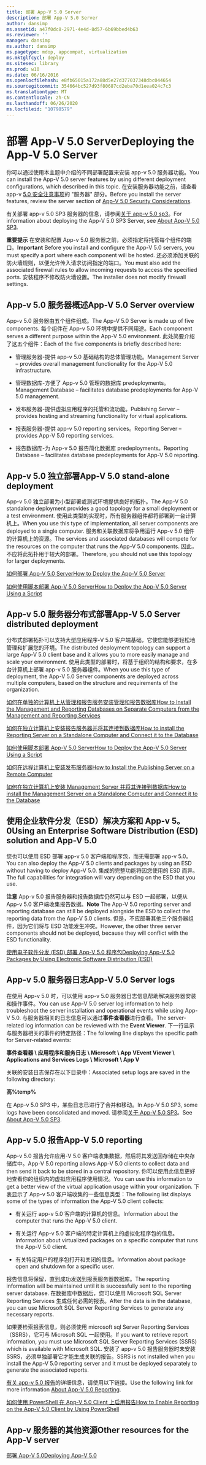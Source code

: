 ```yaml
---
title: 部署 App-V 5.0 Server
description: 部署 App-V 5.0 Server
author: dansimp
ms.assetid: a47f0dc8-2971-4e4d-8d57-6b69bbed4b63
ms.reviewer: ''
manager: dansimp
ms.author: dansimp
ms.pagetype: mdop, appcompat, virtualization
ms.mktglfcycl: deploy
ms.sitesec: library
ms.prod: w10
ms.date: 06/16/2016
ms.openlocfilehash: e8fb65015a172a88d5e27d377037348dbc044654
ms.sourcegitcommit: 354664bc527d93f80687cd2eba70d1eea024c7c3
ms.translationtype: MT
ms.contentlocale: zh-CN
ms.lasthandoff: 06/26/2020
ms.locfileid: "10798579"
---
```

# <span data-ttu-id="f1554-103">部署 App-V 5.0 Server</span><span class="sxs-lookup"><span data-stu-id="f1554-103">Deploying the App-V 5.0 Server</span></span>


<span data-ttu-id="f1554-104">你可以通过使用本主题中介绍的不同部署配置来安装 app-v 5.0 服务器功能。</span><span class="sxs-lookup"><span data-stu-id="f1554-104">You can install the App-V 5.0 server features by using different deployment configurations, which described in this topic.</span></span> <span data-ttu-id="f1554-105">在安装服务器功能之前，请查看 app-v [5.0 安全注意事项](app-v-50-security-considerations.md)的 "服务器" 部分。</span><span class="sxs-lookup"><span data-stu-id="f1554-105">Before you install the server features, review the server section of [App-V 5.0 Security Considerations](app-v-50-security-considerations.md).</span></span>

<span data-ttu-id="f1554-106">有关部署 app-v 5.0 SP3 服务器的信息，请参阅[关于 app-v 5.0 sp3](about-app-v-50-sp3.md#bkmk-migrate-to-50sp3)。</span><span class="sxs-lookup"><span data-stu-id="f1554-106">For information about deploying the App-V 5.0 SP3 Server, see [About App-V 5.0 SP3](about-app-v-50-sp3.md#bkmk-migrate-to-50sp3).</span></span>

<span data-ttu-id="f1554-107">**重要提示** 在安装和配置 App-v 5.0 服务器之前，必须指定将托管每个组件的端口。</span><span class="sxs-lookup"><span data-stu-id="f1554-107">**Important** Before you install and configure the App-V 5.0 servers, you must specify a port where each component will be hosted.</span></span> <span data-ttu-id="f1554-108">还必须添加关联的防火墙规则，以便允许传入请求访问指定的端口。</span><span class="sxs-lookup"><span data-stu-id="f1554-108">You must also add the associated firewall rules to allow incoming requests to access the specified ports.</span></span> <span data-ttu-id="f1554-109">安装程序不修改防火墙设置。</span><span class="sxs-lookup"><span data-stu-id="f1554-109">The installer does not modify firewall settings.</span></span>

 

## <a href="" id="---------app-v-5-0-server-overview"></a> <span data-ttu-id="f1554-110">App-v 5.0 服务器概述</span><span class="sxs-lookup"><span data-stu-id="f1554-110">App-V 5.0 Server overview</span></span>


<span data-ttu-id="f1554-111">App-v 5.0 服务器由五个组件组成。</span><span class="sxs-lookup"><span data-stu-id="f1554-111">The App-V 5.0 Server is made up of five components.</span></span> <span data-ttu-id="f1554-112">每个组件在 App-v 5.0 环境中提供不同用途。</span><span class="sxs-lookup"><span data-stu-id="f1554-112">Each component serves a different purpose within the App-V 5.0 environment.</span></span> <span data-ttu-id="f1554-113">此处简要介绍了这五个组件：</span><span class="sxs-lookup"><span data-stu-id="f1554-113">Each of the five components is briefly described here:</span></span>

-   <span data-ttu-id="f1554-114">管理服务器-提供 app-v 5.0 基础结构的总体管理功能。</span><span class="sxs-lookup"><span data-stu-id="f1554-114">Management Server – provides overall management functionality for the App-V 5.0 infrastructure.</span></span>

-   <span data-ttu-id="f1554-115">管理数据库-方便了 App-v 5.0 管理的数据库 predeployments。</span><span class="sxs-lookup"><span data-stu-id="f1554-115">Management Database – facilitates database predeployments for App-V 5.0 management.</span></span>

-   <span data-ttu-id="f1554-116">发布服务器-提供虚拟应用程序的托管和流功能。</span><span class="sxs-lookup"><span data-stu-id="f1554-116">Publishing Server – provides hosting and streaming functionality for virtual applications.</span></span>

-   <span data-ttu-id="f1554-117">报表服务器-提供 app-v 5.0 reporting services。</span><span class="sxs-lookup"><span data-stu-id="f1554-117">Reporting Server – provides App-V 5.0 reporting services.</span></span>

-   <span data-ttu-id="f1554-118">报告数据库-为 App-v 5.0 报告简化数据库 predeployments。</span><span class="sxs-lookup"><span data-stu-id="f1554-118">Reporting Database – facilitates database predeployments for App-V 5.0 reporting.</span></span>

## <a href="" id="---------app-v-5-0-stand-alone-deployment"></a> <span data-ttu-id="f1554-119">App-v 5.0 独立部署</span><span class="sxs-lookup"><span data-stu-id="f1554-119">App-V 5.0 stand-alone deployment</span></span>


<span data-ttu-id="f1554-120">App-v 5.0 独立部署为小型部署或测试环境提供良好的拓扑。</span><span class="sxs-lookup"><span data-stu-id="f1554-120">The App-V 5.0 standalone deployment provides a good topology for a small deployment or a test environment.</span></span> <span data-ttu-id="f1554-121">使用此类型的实现时，所有服务器组件都将部署到一台计算机上。</span><span class="sxs-lookup"><span data-stu-id="f1554-121">When you use this type of implementation, all server components are deployed to a single computer.</span></span> <span data-ttu-id="f1554-122">服务和关联数据库将争用运行 App-v 5.0 组件的计算机上的资源。</span><span class="sxs-lookup"><span data-stu-id="f1554-122">The services and associated databases will compete for the resources on the computer that runs the App-V 5.0 components.</span></span> <span data-ttu-id="f1554-123">因此，不应将此拓扑用于较大的部署。</span><span class="sxs-lookup"><span data-stu-id="f1554-123">Therefore, you should not use this topology for larger deployments.</span></span>

[<span data-ttu-id="f1554-124">如何部署 App-V 5.0 Server</span><span class="sxs-lookup"><span data-stu-id="f1554-124">How to Deploy the App-V 5.0 Server</span></span>](how-to-deploy-the-app-v-50-server-50sp3.md)

[<span data-ttu-id="f1554-125">如何使用脚本部署 App-V 5.0 Server</span><span class="sxs-lookup"><span data-stu-id="f1554-125">How to Deploy the App-V 5.0 Server Using a Script</span></span>](how-to-deploy-the-app-v-50-server-using-a-script.md)

## <a href="" id="---------app-v-5-0-server-distributed-deployment"></a> <span data-ttu-id="f1554-126">App-v 5.0 服务器分布式部署</span><span class="sxs-lookup"><span data-stu-id="f1554-126">App-V 5.0 Server distributed deployment</span></span>


<span data-ttu-id="f1554-127">分布式部署拓扑可以支持大型应用程序-V 5.0 客户端基础，它使您能够更轻松地管理和扩展您的环境。</span><span class="sxs-lookup"><span data-stu-id="f1554-127">The distributed deployment topology can support a large App-V 5.0 client base and it allows you to more easily manage and scale your environment.</span></span> <span data-ttu-id="f1554-128">使用此类型的部署时，将基于组织的结构和要求，在多台计算机上部署 app-v 5.0 服务器组件。</span><span class="sxs-lookup"><span data-stu-id="f1554-128">When you use this type of deployment, the App-V 5.0 Server components are deployed across multiple computers, based on the structure and requirements of the organization.</span></span>

[<span data-ttu-id="f1554-129">如何在单独的计算机上从管理和报告服务安装管理和报告数据库</span><span class="sxs-lookup"><span data-stu-id="f1554-129">How to Install the Management and Reporting Databases on Separate Computers from the Management and Reporting Services</span></span>](how-to-install-the-management-and-reporting-databases-on-separate-computers-from-the-management-and-reporting-services.md)

[<span data-ttu-id="f1554-130">如何在独立计算机上安装报告服务器并将其连接到数据库</span><span class="sxs-lookup"><span data-stu-id="f1554-130">How to install the Reporting Server on a Standalone Computer and Connect it to the Database</span></span>](how-to-install-the-reporting-server-on-a-standalone-computer-and-connect-it-to-the-database.md)

[<span data-ttu-id="f1554-131">如何使用脚本部署 App-V 5.0 Server</span><span class="sxs-lookup"><span data-stu-id="f1554-131">How to Deploy the App-V 5.0 Server Using a Script</span></span>](how-to-deploy-the-app-v-50-server-using-a-script.md)

[<span data-ttu-id="f1554-132">如何在远程计算机上安装发布服务器</span><span class="sxs-lookup"><span data-stu-id="f1554-132">How to Install the Publishing Server on a Remote Computer</span></span>](how-to-install-the-publishing-server-on-a-remote-computer.md)

[<span data-ttu-id="f1554-133">如何在独立计算机上安装 Management Server 并将其连接到数据库</span><span class="sxs-lookup"><span data-stu-id="f1554-133">How to install the Management Server on a Standalone Computer and Connect it to the Database</span></span>](how-to-install-the-management-server-on-a-standalone-computer-and-connect-it-to-the-database.md)

## <span data-ttu-id="f1554-134">使用企业软件分发（ESD）解决方案和 App-v 5。0</span><span class="sxs-lookup"><span data-stu-id="f1554-134">Using an Enterprise Software Distribution (ESD) solution and App-V 5.0</span></span>


<span data-ttu-id="f1554-135">您也可以使用 ESD 部署 app-v 5.0 客户端和程序包，而无需部署 app-v 5.0。</span><span class="sxs-lookup"><span data-stu-id="f1554-135">You can also deploy the App-V 5.0 clients and packages by using an ESD without having to deploy App-V 5.0.</span></span> <span data-ttu-id="f1554-136">集成的完整功能将因您使用的 ESD 而异。</span><span class="sxs-lookup"><span data-stu-id="f1554-136">The full capabilities for integration will vary depending on the ESD that you use.</span></span>

<span data-ttu-id="f1554-137">**注意** App-v 5.0 报告服务器和报告数据库仍然可以与 ESD 一起部署，以便从 App-v 5.0 客户端收集报告数据。</span><span class="sxs-lookup"><span data-stu-id="f1554-137">**Note** The App-V 5.0 reporting server and reporting database can still be deployed alongside the ESD to collect the reporting data from the App-V 5.0 clients.</span></span> <span data-ttu-id="f1554-138">但是，不应部署其他三个服务器组件，因为它们将与 ESD 功能发生冲突。</span><span class="sxs-lookup"><span data-stu-id="f1554-138">However, the other three server components should not be deployed, because they will conflict with the ESD functionality.</span></span>

 

[<span data-ttu-id="f1554-139">使用电子软件分发 (ESD) 部署 App-V 5.0 程序包</span><span class="sxs-lookup"><span data-stu-id="f1554-139">Deploying App-V 5.0 Packages by Using Electronic Software Distribution (ESD)</span></span>](deploying-app-v-50-packages-by-using-electronic-software-distribution--esd-.md)

## <a href="" id="---------app-v-5-0-server-logs"></a> <span data-ttu-id="f1554-140">App-v 5.0 服务器日志</span><span class="sxs-lookup"><span data-stu-id="f1554-140">App-V 5.0 Server logs</span></span>


<span data-ttu-id="f1554-141">在使用 App-v 5.0 时，可以使用 app-v 5.0 服务器日志信息帮助解决服务器安装和操作事件。</span><span class="sxs-lookup"><span data-stu-id="f1554-141">You can use App-V 5.0 server log information to help troubleshoot the server installation and operational events while using App-V 5.0.</span></span> <span data-ttu-id="f1554-142">与服务器相关的日志信息可以通过**事件查看器**进行查看。</span><span class="sxs-lookup"><span data-stu-id="f1554-142">The server-related log information can be reviewed with the **Event Viewer**.</span></span> <span data-ttu-id="f1554-143">下一行显示与服务器相关的事件的特定路径：</span><span class="sxs-lookup"><span data-stu-id="f1554-143">The following line displays the specific path for Server-related events:</span></span>

**<span data-ttu-id="f1554-144">事件查看器 \ 应用程序和服务日志 \\ Microsoft \\ App V</span><span class="sxs-lookup"><span data-stu-id="f1554-144">Event Viewer \\ Applications and Services Logs \\ Microsoft \\ App V</span></span>**

<span data-ttu-id="f1554-145">关联的安装日志保存在以下目录中：</span><span class="sxs-lookup"><span data-stu-id="f1554-145">Associated setup logs are saved in the following directory:</span></span>

**<span data-ttu-id="f1554-146">高</span><span class="sxs-lookup"><span data-stu-id="f1554-146">%temp%</span></span>**

<span data-ttu-id="f1554-147">在 App-v 5.0 SP3 中，某些日志已进行了合并和移动。</span><span class="sxs-lookup"><span data-stu-id="f1554-147">In App-V 5.0 SP3, some logs have been consolidated and moved.</span></span> <span data-ttu-id="f1554-148">请参阅[关于 App-V 5.0 SP3](about-app-v-50-sp3.md#bkmk-event-logs-moved)。</span><span class="sxs-lookup"><span data-stu-id="f1554-148">See [About App-V 5.0 SP3](about-app-v-50-sp3.md#bkmk-event-logs-moved).</span></span>

## <a href="" id="---------app-v-5-0-reporting"></a> <span data-ttu-id="f1554-149">App-v 5.0 报告</span><span class="sxs-lookup"><span data-stu-id="f1554-149">App-V 5.0 reporting</span></span>


<span data-ttu-id="f1554-150">App-v 5.0 报告允许应用-V 5.0 客户端收集数据，然后将其发送回存储在中央存储库中。</span><span class="sxs-lookup"><span data-stu-id="f1554-150">App-V 5.0 reporting allows App-V 5.0 clients to collect data and then send it back to be stored in a central repository.</span></span> <span data-ttu-id="f1554-151">你可以使用此信息更好地查看你的组织内的虚拟应用程序使用情况。</span><span class="sxs-lookup"><span data-stu-id="f1554-151">You can use this information to get a better view of the virtual application usage within your organization.</span></span> <span data-ttu-id="f1554-152">下表显示了 App-v 5.0 客户端收集的一些信息类型：</span><span class="sxs-lookup"><span data-stu-id="f1554-152">The following list displays some of the types of information the App-V 5.0 client collects:</span></span>

-   <span data-ttu-id="f1554-153">有关运行 app-v 5.0 客户端的计算机的信息。</span><span class="sxs-lookup"><span data-stu-id="f1554-153">Information about the computer that runs the App-V 5.0 client.</span></span>

-   <span data-ttu-id="f1554-154">有关运行 App-v 5.0 客户端的特定计算机上的虚拟化程序包的信息。</span><span class="sxs-lookup"><span data-stu-id="f1554-154">Information about virtualized packages on a specific computer that runs the App-V 5.0 client.</span></span>

-   <span data-ttu-id="f1554-155">有关特定用户的程序包打开和关闭的信息。</span><span class="sxs-lookup"><span data-stu-id="f1554-155">Information about package open and shutdown for a specific user.</span></span>

<span data-ttu-id="f1554-156">报告信息将保留，直到成功发送到报表服务器数据库。</span><span class="sxs-lookup"><span data-stu-id="f1554-156">The reporting information will be maintained until it is successfully sent to the reporting server database.</span></span> <span data-ttu-id="f1554-157">在数据库中数据后，您可以使用 Microsoft SQL Server Reporting Services 生成任何必需的报表。</span><span class="sxs-lookup"><span data-stu-id="f1554-157">After the data is in the database, you can use Microsoft SQL Server Reporting Services to generate any necessary reports.</span></span>

<span data-ttu-id="f1554-158">如果要检索报表信息，则必须使用 microsoft sql Server Reporting Services （SSRS），它可与 Microsoft SQL 一起使用。</span><span class="sxs-lookup"><span data-stu-id="f1554-158">If you want to retrieve report information, you must use Microsoft SQL Server Reporting Services (SSRS) which is available with Microsoft SQL.</span></span> <span data-ttu-id="f1554-159">安装了 app-v 5.0 报告服务器时未安装 SSRS，必须单独部署它才能生成关联的报告。</span><span class="sxs-lookup"><span data-stu-id="f1554-159">SSRS is not installed when you install the App-V 5.0 reporting server and it must be deployed separately to generate the associated reports.</span></span>

<span data-ttu-id="f1554-160">[有关 app-v 5.0 报告](about-app-v-50-reporting.md)的详细信息，请使用以下链接。</span><span class="sxs-lookup"><span data-stu-id="f1554-160">Use the following link for more information [About App-V 5.0 Reporting](about-app-v-50-reporting.md).</span></span>

[<span data-ttu-id="f1554-161">如何使用 PowerShell 在 App-V 5.0 Client 上启用报告</span><span class="sxs-lookup"><span data-stu-id="f1554-161">How to Enable Reporting on the App-V 5.0 Client by Using PowerShell</span></span>](how-to-enable-reporting-on-the-app-v-50-client-by-using-powershell.md)

## <span data-ttu-id="f1554-162">App-v 服务器的其他资源</span><span class="sxs-lookup"><span data-stu-id="f1554-162">Other resources for the App-V server</span></span>


[<span data-ttu-id="f1554-163">部署 App-V 5.0</span><span class="sxs-lookup"><span data-stu-id="f1554-163">Deploying App-V 5.0</span></span>](deploying-app-v-50.md)






 

 





